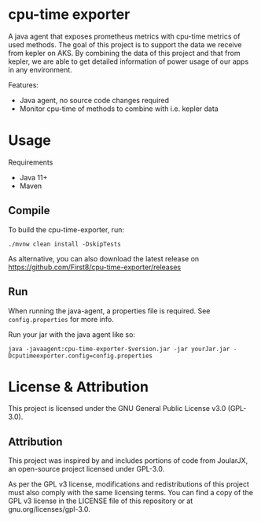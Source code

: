 # cpu-time exporter
A java agent that exposes prometheus metrics with cpu-time metrics of used methods. The goal of this project is to support the data we receive from kepler on AKS. By combining the data of this project and that from kepler, we are able to get detailed information of power usage of our apps in any environment. 

Features:
- Java agent, no source code changes required
- Monitor cpu-time of methods to combine with i.e. kepler data

# Usage

Requirements
- Java 11+
- Maven

## Compile
To build the cpu-time-exporter, run:
```
./mvnw clean install -DskipTests
```

As alternative, you can also download the latest release on https://github.com/First8/cpu-time-exporter/releases

## Run
When running the java-agent, a properties file is required. See `config.properties` for more info.

Run your jar with the java agent like so:
```
java -javaagent:cpu-time-exporter-$version.jar -jar yourJar.jar -Dcputimeexporter.config=config.properties
```

# License & Attribution

This project is licensed under the GNU General Public License v3.0 (GPL-3.0).

## Attribution

This project was inspired by and includes portions of code from JoularJX, an open-source project licensed under GPL-3.0.

As per the GPL v3 license, modifications and redistributions of this project must also comply with the same licensing terms. You can find a copy of the GPL v3 license in the LICENSE file of this repository or at gnu.org/licenses/gpl-3.0.